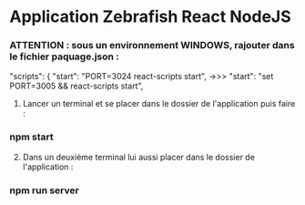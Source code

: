 # Application Zebrafish React NodeJS

### ATTENTION : sous un environnement WINDOWS, rajouter dans le fichier paquage.json :

"scripts": {
    "start": "PORT=3024 react-scripts start",
    ->>> "start": "set PORT=3005 && react-scripts start",

1. Lancer un terminal et se placer dans le dossier de l'application puis faire : 

### npm start


2. Dans un deuxième terminal lui aussi placer dans le dossier de l'application : 

### npm run server

